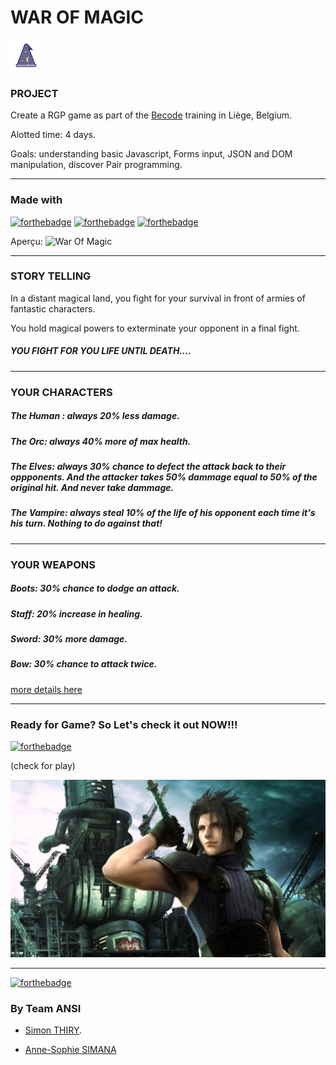 # WAR OF MAGIC           
 ![wizard hat](./assets/fonts/magic.png)

 ### PROJECT

 Create a RGP game as part of the [Becode](https://becode.org/fr/) training in Liège, Belgium.

 Alotted time: 4 days.

 Goals: understanding basic Javascript, Forms input, JSON and DOM manipulation, discover Pair programming.
 ***

 ### Made with 

 [![forthebadge](https://forthebadge.com/images/badges/made-with-javascript.svg)](https://eloquentjavascript.net/)
 [![forthebadge](https://forthebadge.com/images/badges/uses-html.svg)](https://developer.mozilla.org/fr/docs/Web/HTML)
 [![forthebadge](https://forthebadge.com/images/badges/uses-css.svg)](https://developer.mozilla.org/fr/docs/Web/CSS)

 Aperçu: ![War Of Magic]()
 ***

### STORY TELLING

In a distant magical land, you fight for your survival in front of armies of fantastic characters.

You hold magical powers to exterminate your opponent in a final fight.

##### YOU FIGHT FOR YOU LIFE UNTIL DEATH....
***
### YOUR CHARACTERS

#####  The Human : always 20% less damage.

##### The Orc: always 40% more of max health.

##### The Elves: always 30% chance to defect the attack back to their oppponents. And the attacker takes 50% dammage equal to 50% of the original hit. And never take dammage.

##### The Vampire: always steal 10% of the life of his opponent each time it's his turn. Nothing to do against that!
***
### YOUR WEAPONS 


##### Boots: 30% chance to dodge an attack.

##### Staff: 20% increase in healing.

##### Sword: 30% more damage.

##### Bow: 30% chance to attack twice.

[more details here ](https://github.com/becodeorg/LIE-Jepsen-3.20/blob/master/02-the-hill/01-javascript/01-rpg-project/README.md)
***
### Ready for Game? So Let's check it out  NOW!!!

[![forthebadge](https://forthebadge.com/images/badges/check-it-out.svg)](https://thirys.github.io/Ansi/)

(check for play)                                              





![](./assets/fonts/fond-ecran.jpg)                                         
***

[![forthebadge](https://forthebadge.com/images/badges/built-with-swag.svg)](https://fr.wiktionary.org/wiki/swag) 
  
  ### By Team ANSI

* [Simon THIRY](https://github.com/ThiryS).

* [Anne-Sophie SIMANA](https://github.com/anso2410)














